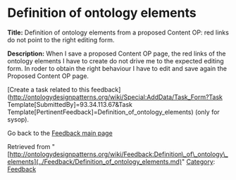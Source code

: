 #  Definition of ontology elements


__Title:__ Definition of ontology elements from a proposed Content OP: red links do not point to the right editing form.


__Description:__ When I save a proposed Content OP page, the red links of the ontology elements I have to create do not drive me to the expected editing form. In roder to obtain the right behaviour I have to edit and save again the Proposed Content OP page. 


  




[Create a task related to this feedback](http://ontologydesignpatterns.org/wiki/Special:AddData/Task_Form?Task Template[SubmittedBy]=93.34.113.67&Task Template[PertinentFeedback]=Definition_of_ontology_elements) (only for sysop).


  



Go back to the  [Feedback main page](../Feedback/Main.md "Feedback:Main")


  






Retrieved from "[http://ontologydesignpatterns.org/wiki/Feedback:Definition\_of\_ontology\_elements](../Feedback/Definition_of_ontology_elements.md)"
 [Category](http://ontologydesignpatterns.org/wiki/Special:Categories "Special:Categories"): [Feedback](../Category/Feedback.md "Category:Feedback")